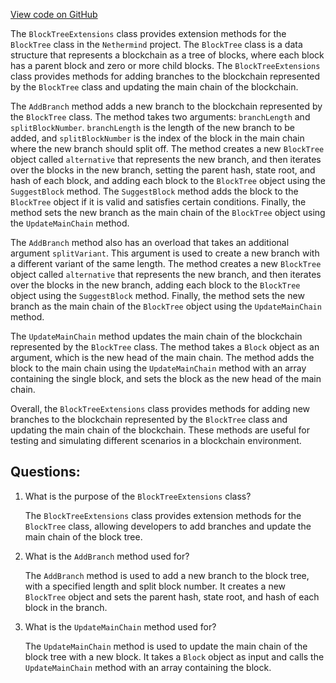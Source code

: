 [View code on GitHub](https://github.com/nethermindeth/nethermind/Nethermind.Core.Test/Builders/BlockTreeExtensions.cs)

The `BlockTreeExtensions` class provides extension methods for the `BlockTree` class in the `Nethermind` project. The `BlockTree` class is a data structure that represents a blockchain as a tree of blocks, where each block has a parent block and zero or more child blocks. The `BlockTreeExtensions` class provides methods for adding branches to the blockchain represented by the `BlockTree` class and updating the main chain of the blockchain.

The `AddBranch` method adds a new branch to the blockchain represented by the `BlockTree` class. The method takes two arguments: `branchLength` and `splitBlockNumber`. `branchLength` is the length of the new branch to be added, and `splitBlockNumber` is the index of the block in the main chain where the new branch should split off. The method creates a new `BlockTree` object called `alternative` that represents the new branch, and then iterates over the blocks in the new branch, setting the parent hash, state root, and hash of each block, and adding each block to the `BlockTree` object using the `SuggestBlock` method. The `SuggestBlock` method adds the block to the `BlockTree` object if it is valid and satisfies certain conditions. Finally, the method sets the new branch as the main chain of the `BlockTree` object using the `UpdateMainChain` method.

The `AddBranch` method also has an overload that takes an additional argument `splitVariant`. This argument is used to create a new branch with a different variant of the same length. The method creates a new `BlockTree` object called `alternative` that represents the new branch, and then iterates over the blocks in the new branch, adding each block to the `BlockTree` object using the `SuggestBlock` method. Finally, the method sets the new branch as the main chain of the `BlockTree` object using the `UpdateMainChain` method.

The `UpdateMainChain` method updates the main chain of the blockchain represented by the `BlockTree` class. The method takes a `Block` object as an argument, which is the new head of the main chain. The method adds the block to the main chain using the `UpdateMainChain` method with an array containing the single block, and sets the block as the new head of the main chain. 

Overall, the `BlockTreeExtensions` class provides methods for adding new branches to the blockchain represented by the `BlockTree` class and updating the main chain of the blockchain. These methods are useful for testing and simulating different scenarios in a blockchain environment.
## Questions: 
 1. What is the purpose of the `BlockTreeExtensions` class?
    
    The `BlockTreeExtensions` class provides extension methods for the `BlockTree` class, allowing developers to add branches and update the main chain of the block tree.

2. What is the `AddBranch` method used for?
    
    The `AddBranch` method is used to add a new branch to the block tree, with a specified length and split block number. It creates a new `BlockTree` object and sets the parent hash, state root, and hash of each block in the branch.

3. What is the `UpdateMainChain` method used for?
    
    The `UpdateMainChain` method is used to update the main chain of the block tree with a new block. It takes a `Block` object as input and calls the `UpdateMainChain` method with an array containing the block.